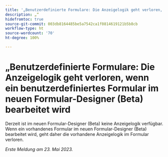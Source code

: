 ```yaml
---
title: '„Benutzerdefinierte Formulare: Die Anzeigelogik geht verloren, wenn ein benutzerdefiniertes Formular im neuen Formular-Designer (Beta) bearbeitet wird“'
description: „“
hidefromtoc: true
source-git-commit: 003db8164485be5a7542ca1f0814619121b5b8cb
workflow-type: ht
source-wordcount: '70'
ht-degree: 100%

---
```



# „Benutzerdefinierte Formulare: Die Anzeigelogik geht verloren, wenn ein benutzerdefiniertes Formular im neuen Formular-Designer (Beta) bearbeitet wird

Derzeit ist im neuen Formular-Designer (Beta) keine Anzeigelogik verfügbar. Wenn ein vorhandenes Formular im neuen Formular-Designer (Beta) bearbeitet wird, geht daher die vorhandene Anzeigelogik im Formular verloren.

_Erste Meldung am 23. Mai 2023._

